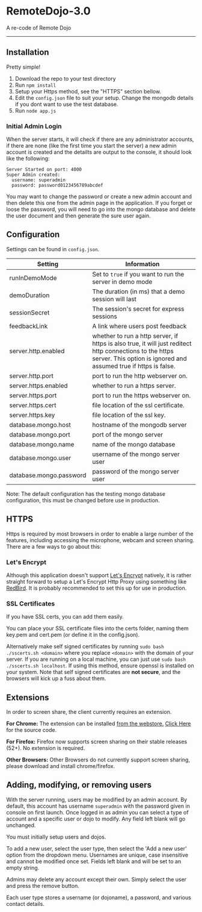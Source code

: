 # RemoteDojo-3.0 #
A re-code of Remote Dojo

----------
## Installation ##
Pretty simple!

 1. Download the repo to your test directory
 2. Run `npm install`
 3. Setup your Https method, see the "HTTPS" section bellow.
 4. Edit the `config.json` file to suit your setup. Change the mongodb details if you dont want to use the test database.
 5. Run `node app.js`

### Initial Admin Login ###
When the server starts, it will check if there are any administrator accounts, if there are none (like the first time you start the server) a new admin account is created and the detailts are output to the console, it should look like the following:
```
Server Started on port: 4000
Super Admin created:
  username: superadmin
  password: password0123456789abcdef
```
You may want to change the password or create a new admin account and then delete this one from the admin page in the application. If you forget or loose the password, you will need to go into the mongo database and delete the user document and then generate the sure user again.

## Configuration ##
Settings can be found in `config.json`.

| Setting                 | Information                                                                      |
|-------------------------|----------------------------------------------------------------------------------|
| runInDemoMode           | Set to `true` if you want to run the server in demo mode                         |
| demoDuration            | The duration (in ms) that a demo session will last                               |
| sessionSecret           | The session's secret for express sessions                                        |
| feedbackLink            | A link where users post feedback                                                 |
| server.http.enabled     | whether to run a http server, if https is also true, it will just reditect http connections to the https server. This option is ignored and assumed true if https is false. |
| server.http.port        | port to run the http webserver on.                                               |
| server.https.enabled    | whether to run a https server.                                                   |
| server.https.port       | port to run the https webserver on.                                              |
| server.https.cert       | file location of the ssl certificate.                                            |
| server.https.key        | file location of the ssl key.                                                    |
| database.mongo.host     | hostname of the mongodb server                                                   |
| database.mongo.port     | port of the mongo server                                                         |
| database.mongo.name     | name of the mongo database                                                       |
| database.mongo.user     | username of the mongo server user                                                |
| database.mongo.password | password of the mongo server user                                                |

Note: The default configuration has the testing mongo database configuration, this must be changed before use in production.

## HTTPS ##

Https is required by most browsers in order to enable a large number of the features, including accessing the microphone, webcam and screen sharing. There are a few ways to go about this:

### Let's Encrypt ###
Although this application doesn't support [Let's Encrypt](https://letsencrypt.org/) natively, it is rather straight forward to setup a Let's Encrypt Http Proxy using something like [RedBird](https://github.com/OptimalBits/redbird). It is probably recommended to set this up for use in production.

### SSL Certificates ###
If you have SSL certs, you can add them easily.

You can place your SSL certificate files into the certs folder, naming them key.pem and cert.pem (or define it in the config.json). 

Alternatively make self signed certificates by running `sudo bash ./sscerts.sh <domain>` where you replace `<domain>` with the domain of your server. If you are running on a local machine, you can just use `sudo bash ./sscerts.sh localhost`. If using this method, ensure openssl is installed on your system. Note that self signed certificates are **not secure**, and the browsers will kick up a fuss about them.

## Extensions ##

In order to screen share, the client currently requires an extension.

**For Chrome:**
The extension can be installed [from the webstore.](https://chrome.google.com/webstore/detail/screen-capturing/ajhifddimkapgcifgcodmmfdlknahffk)
[Click Here](https://github.com/muaz-khan/Chrome-Extensions/tree/master/desktopCapture) for the source code.

**For Firefox:**
Firefox now supports screen sharing on their stable releases (52+). No extension is required.

**Other Browsers:**
Other Browsers do not currently support screen sharing, please download and install chrome/firefox.

## Adding, modifying, or removing users

With the server running, users may be modified by an admin account. By default, this account has username `superadmin` with the password given in console on first launch. Once logged in as admin you can select a type of account and a specific user or dojo to modify. Any field left blank will go unchanged.

You must initially setup users and dojos.

To add a new user, select the user type, then select the 'Add a new user' option from the dropdown menu. Usernames are unique, case insensitive and cannot be modified once set. Fields left blank and will be set to an empty string.

Admins may delete any account except their own. Simply select the user and press the remove button.

Each user type stores a username (or dojoname), a password, and various contact details.
